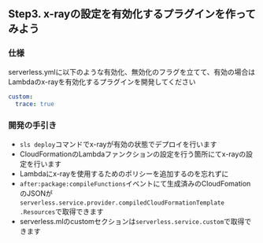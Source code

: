 ## Step3. x-rayの設定を有効化するプラグインを作ってみよう

### 仕様
serverless.ymlに以下のような有効化、無効化のフラグを立てて、有効の場合はLambdaのx-rayを有効化するプラグインを開発してください

```yaml
custom:
  trace: true
```

### 開発の手引き
- `sls deploy`コマンドでx-rayが有効の状態でデプロイを行います
- CloudFormationのLambdaファンクションの設定を行う箇所にてx-rayの設定を行います
- Lambdaにx-rayを使用するためのポリシーを追加するのを忘れずに
- `after:package:compileFunctions`イベントにて生成済みのCloudFomationのJSONが`serverless.service.provider.compiledCloudFormationTemplate
  .Resources`で取得できます
- serverless.mlのcustomセクションは`serverless.service.custom`で取得できます

